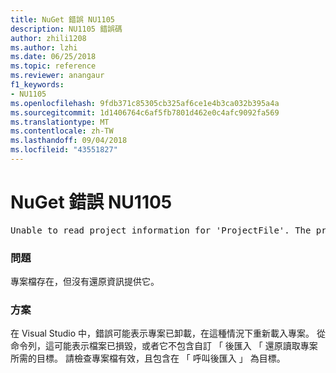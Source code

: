 ```yaml
---
title: NuGet 錯誤 NU1105
description: NU1105 錯誤碼
author: zhili1208
ms.author: lzhi
ms.date: 06/25/2018
ms.topic: reference
ms.reviewer: anangaur
f1_keywords:
- NU1105
ms.openlocfilehash: 9fdb371c85305cb325af6ce1e4b3ca032b395a4a
ms.sourcegitcommit: 1d1406764c6af5fb7801d462e0c4afc9092fa569
ms.translationtype: MT
ms.contentlocale: zh-TW
ms.lasthandoff: 09/04/2018
ms.locfileid: "43551827"
---
```

# <a name="nuget-error-nu1105"></a>NuGet 錯誤 NU1105

<pre>Unable to read project information for 'ProjectFile'. The project file may be invalid or missing targets required for restore.</pre>

### <a name="issue"></a>問題
專案檔存在，但沒有還原資訊提供它。

### <a name="solution"></a>方案
在 Visual Studio 中，錯誤可能表示專案已卸載，在這種情況下重新載入專案。 從命令列，這可能表示檔案已損毀，或者它不包含自訂 「 後匯入 「 還原讀取專案所需的目標。 請檢查專案檔有效，且包含在 「 呼叫後匯入 」 為目標。